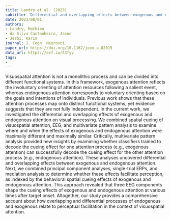 ```yaml
---
title: Landry et al. (2023)
subtitle: 'Differential and overlapping effects between exogenous and endogenous attention shape perceptual facilitation during visual processing'
date: 2023/08/01
authors:
- Landry, Mathieu
- da Silva Castanheira, Jason
- Jerbi, Karim
journal: J. Cogn. Neurosci.
paper_url: https://doi.org/10.1162/jocn_a_02015
data_url: https://osf.io/43fyv
tags:
- 
---
```


Visuospatial attention is not a monolithic process and can be divided into different functional systems. In this framework, exogenous attention reflects the involuntary orienting of attention resources following a salient event, whereas endogenous attention corresponds to voluntary orienting based on the goals and intentions of individuals. Previous work shows that these attention processes map onto distinct functional systems, yet evidence suggests that they are not fully independent. In the current work, we investigated the differential and overlapping effects of exogenous and endogenous attention on visual processing. We combined spatial cueing of visuospatial attention, EEG, and multivariate pattern analysis to examine where and when the effects of exogenous and endogenous attention were maximally different and maximally similar. Critically, multivariate pattern analysis provided new insights by examining whether classifiers trained to decode the cueing effect for one attention process (e.g., exogenous attention) can successfully decode the cueing effect for the other attention process (e.g., endogenous attention). These analyses uncovered differential and overlapping effects between exogenous and endogenous attention. Next, we combined principal component analyses, single-trial ERPs, and mediation analysis to determine whether these effects facilitate perception, as indexed by the behavioral spatial cueing effects of exogenous and endogenous attention. This approach revealed that three EEG components shape the cueing effects of exogenous and endogenous attention at various times after target onset. Altogether, our study provides a comprehensive account about how overlapping and differential processes of endogenous and exogenous relate to perceptual facilitation in the context of visuospatial attention.
